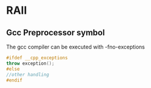 # RAII



## Gcc Preprocessor symbol

The gcc compiler can be executed with -fno-exceptions

```cpp
#ifdef __cpp_exceptions
throw exception();
#else
//other handling
#endif

```